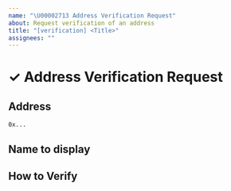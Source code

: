 ```yaml
---
name: "\U00002713 Address Verification Request"
about: Request verification of an address
title: "[verification] <Title>"
assignees: ""
---
```


# ✓ Address Verification Request

<!--
  Note that Verification requests are only available for addresses.  Coins and Fungible assets must be
verified by the Panora token list https://github.com/PanoraExchange/Aptos-Tokens/.

  Please provide as much information as possible to help us verify the address.
-->

## Address

<!--
  Full address to be verified e.g. `0x357b0b74bc833e95a115ad22604854d6b0fca151cecd94111770e5d6ffc9dc2b`
-->

`0x...`

## Name to display

<!--
  The name to display for the address e.g. `Libra2 Explorer`.  This should be under 64 characters, it may be cut off
  over 20 characters but show other places
-->

## How to Verify

<!--
  Please provide source code, documentation, and any other information that points to the verification of the address.
-->
